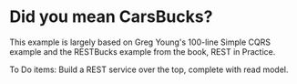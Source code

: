 # Did you mean CarsBucks? #
This example is largely based on Greg Young's 100-line Simple CQRS example and the RESTBucks example from the book, REST in Practice.

To Do items:
Build a REST service over the top, complete with read model.